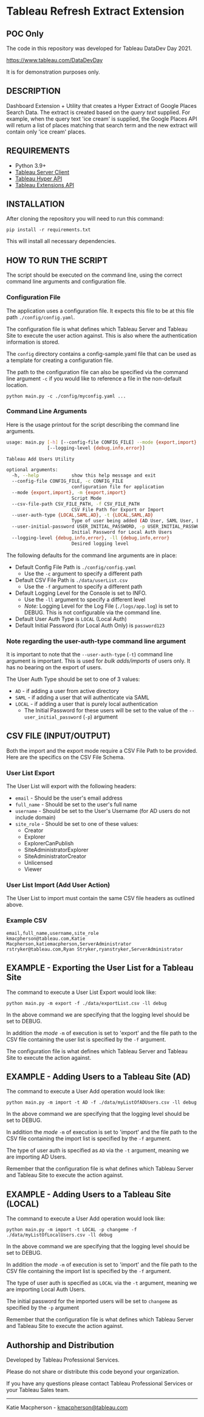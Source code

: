 # Tableau Refresh Extract Extension 

## POC Only

The code in this repository was developed for Tableau DataDev Day 2021. 

https://www.tableau.com/DataDevDay

It is for demonstration purposes only. 

## DESCRIPTION

Dashboard Extension + Utility that creates a Hyper Extract of Google Places Search Data. The extract is created based on the *query text* supplied. For example, when the query text 
'ice cream' is supplied, the Google Places API will return a list of places matching that search term and the new extract will contain only 'ice cream' places. 

## REQUIREMENTS

- Python 3.9+
- [Tableau Server Client](https://github.com/tableau/server-client-python)
- [Tableau Hyper API](https://help.tableau.com/current/api/hyper_api/en-us/docs/hyper_api_installing.html)
- [Tableau Extensions API](https://tableau.github.io/extensions-api/)

## INSTALLATION

After cloning the repository you will need to run this command:

``pip install -r requirements.txt``

This will install all necessary dependencies.

## HOW TO RUN THE SCRIPT

The script should be executed on the command line, using the correct command line arguments and configuration file. 

### Configuration File

The application uses a configuration file. It expects this file to be at this file path `./config/config.yaml`. 

The configuration file is what defines which Tableau Server and Tableau Site to execute the user action against. This is also where the authentication information is stored. 

The `config` directory contains a config-sample.yaml file that can be used as a template for creating a configuration file. 

The path to the configuration file can also be specified via the command line argument `-c` if you would like to reference a file in the non-default location.

```shell
python main.py -c ./config/myconfig.yaml ...
```

### Command Line Arguments

Here is the usage printout for the script describing the command line arguments. 

```sh
usage: main.py [-h] [--config-file CONFIG_FILE] --mode {export,import} [--csv-file-path CSV_FILE_PATH] [--user-auth-type {LOCAL,SAML,AD}] [--user-initial-password USER_INITIAL_PASSWORD]
               [--logging-level {debug,info,error}]

Tableau Add Users Utility

optional arguments:
  -h, --help            show this help message and exit
  --config-file CONFIG_FILE, -c CONFIG_FILE
                        configuration file for application
  --mode {export,import}, -m {export,import}
                        Script Mode
  --csv-file-path CSV_FILE_PATH, -f CSV_FILE_PATH
                        CSV File Path for Export or Import
  --user-auth-type {LOCAL,SAML,AD}, -t {LOCAL,SAML,AD}
                        Type of user being added (AD User, SAML User, Local User)
  --user-initial-password USER_INITIAL_PASSWORD, -p USER_INITIAL_PASSWORD
                        Initial Password for Local Auth Users
  --logging-level {debug,info,error}, -ll {debug,info,error}
                        Desired logging level

```

The following defaults for the command line arguments are in place:
* Default Config File Path is `./config/config.yaml`
  * Use the `-c` argument to specify a different path
* Default CSV File Path is `./data/userList.csv`
    * Use the `-f` argument to specify a different path
* Default Logging Level for the Console is set to INFO. 
  * Use the `-ll` argument to specify a different level
  * *Note:* Logging Level for the Log File (`./logs/app.log`) is set to DEBUG. This is not configurable via the command line.
* Default User Auth Type is `LOCAL` (Local Auth)
* Default Initial Password (for Local Auth Only) is `password123`


### Note regarding the user-auth-type command line argument

It is important to note that the `--user-auth-type` (`-t`) command line argument is important. This is used for *bulk adds/imports* of users only. It has no bearing on the export of users. 

The User Auth Type should be set to one of 3 values:
* `AD` - if adding a user from active directory
* `SAML` - if adding a user that will authenticate via SAML
* `LOCAL` - if adding a user that is purely local authentication
  * The Initial Password for these users will be set to the value of the `--user_initial_password` (`-p`) argument
  
## CSV FILE (INPUT/OUTPUT)

Both the import and the export mode require a CSV File Path to be provided. Here are the specifics on the CSV File Schema. 

### User List Export

The User List will export with the following headers:

* `email` - Should be the user's email address
* `full_name` - Should be set to the user's full name
* `username` - Should be set to the User's Username (for AD users do not include domain)
* `site_role` - Should be set to one of these values:
  * Creator 
  * Explorer 
  * ExplorerCanPublish 
  * SiteAdministratorExplorer 
  * SiteAdministratorCreator 
  * Unlicensed
  * Viewer

### User List Import (Add User Action)

The User List to import must contain the same CSV file headers as outlined above.

### Example CSV

```text
email,full_name,username,site_role
kmacpherson@tableau.com,Katie Macpherson,katiemacpherson,ServerAdministrator
rstryker@tableau.com,Ryan Stryker,ryanstryker,ServerAdministrator
```
## EXAMPLE - Exporting the User List for a Tableau Site

The command to execute a User List Export would look like:

```shell
python main.py -m export -f ./data/exportList.csv -ll debug
```
In the above command we are specifying that the logging level should be set to DEBUG.

In addition the *mode* `-m` of execution is set to 'export' and the file path to the CSV file containing
the user list is specified by the `-f` argument.

The configuration file is what defines which Tableau Server and Tableau Site to execute the action against. 

## EXAMPLE - Adding Users to a Tableau Site (AD)

The command to execute a User Add operation would look like:

```shell
python main.py -m import -t AD -f ./data/myListOfADUsers.csv -ll debug
```
In the above command we are specifying that the logging level should be set to DEBUG. 

In addition the *mode* `-m` of execution is set to 'import' and the file path to the CSV file containing
the import list is specified by the `-f` argument. 

The type of user auth is specified as `AD` via the `-t` argument, meaning we are importing AD Users.

Remember that the configuration file is what defines which Tableau Server and Tableau Site to execute the action against. 

## EXAMPLE - Adding Users to a Tableau Site (LOCAL)

The command to execute a User Add operation would look like:

```shell
python main.py -m import -t LOCAL -p changeme -f ./data/myListOfLocalUsers.csv -ll debug
```
In the above command we are specifying that the logging level should be set to DEBUG. 

In addition the *mode* `-m` of execution is set to 'import' and the file path to the CSV file containing
the import list is specified by the `-f` argument. 

The type of user auth is specified as `LOCAL` via the `-t` argument, meaning we are importing Local Auth Users.

The initial password for the imported users will be set to `changeme` as specified by the `-p` argument

Remember that the configuration file is what defines which Tableau Server and Tableau Site to execute the action against. 

## Authorship and Distribution

Developed by Tableau Professional Services. 

Please do not share or distribute this code beyond your organization. 

If you have any questions please contact Tableau Professional Services or your Tableau Sales team. 

----
Katie Macpherson - [kmacpherson@tableau.com](mailto:kmacpherson@tableau.com)


